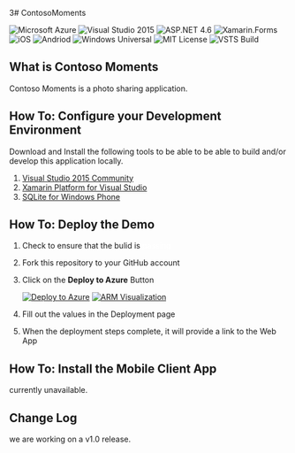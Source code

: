 3# ContosoMoments

![Microsoft Azure](https://img.shields.io/badge/platform-Azure-00abec.svg?style=flat-square)
![Visual Studio 2015](https://img.shields.io/badge/Visual%20Studio-2015-373277.svg?style=flat-square)
![ASP.NET 4.6](https://img.shields.io/badge/ASP.NET-4.6-blue.svg?style=flat-square)
![Xamarin.Forms](https://img.shields.io/badge/Xamarin.Forms-2.0-1faece.svg?style=flat-square)
![iOS](https://img.shields.io/badge/platform-iOS-lightgrey.svg?style=flat-square)
![Andriod](https://img.shields.io/badge/platform-Andriod-green.svg?style=flat-square)
![Windows Universal](https://img.shields.io/badge/platform-Windows-0078D7.svg?style=flat-square)
![MIT License](https://img.shields.io/badge/license-MIT-blue.svg?style=flat-square)
![VSTS Build](https://img.shields.io/vso/build/cfowler/6a1734d8-b06d-4591-8240-ef2ce88d8250/1.svg?style=flat-square)

## What is Contoso Moments

Contoso Moments is a photo sharing application.

## How To: Configure your Development Environment

Download and Install the following tools to be able to be able to build and/or develop this application locally.

1. [Visual Studio 2015 Community](https://go.microsoft.com/fwlink/?LinkId=691978&clcid=0x409)
1. [Xamarin Platform for Visual Studio](https://xamarin.com/platform)
1. [SQLite for Windows Phone](https://visualstudiogallery.msdn.microsoft.com/cd120b42-30f4-446e-8287-45387a4f40b7)

## How To: Deploy the Demo

1. Check to ensure that the bulid is <span style="color: #FFF; background-color: brightgreen">passing</span>
1. Fork this repository to your GitHub account 
1. Click on the **Deploy to Azure** Button

    [![Deploy to Azure](http://azuredeploy.net/deploybutton.png)](https://azuredeploy.net)
    [![ARM Visualization](http://armviz.io/visualizebutton.png)](http://armviz.io/#/?load=https://raw.githubusercontent.com/azure-appservice-samples/ContosoMoments/master/azuredeploy.json)

1. Fill out the values in the Deployment page
1. When the deployment steps complete, it will provide a link to the Web App

## How To: Install the Mobile Client App

currently unavailable.

## Change Log

we are working on a v1.0 release.
